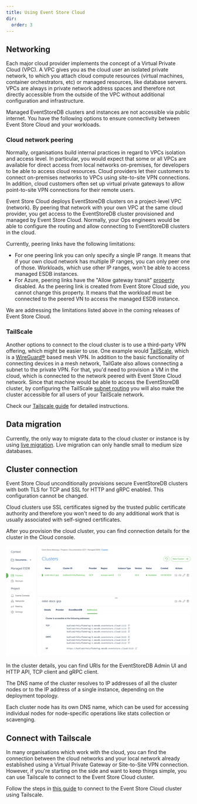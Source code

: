 ```yaml
---
title: Using Event Store Cloud
dir:
  order: 3
---
```


## Networking

Each major cloud provider implements the concept of a Virtual Private Cloud (VPC). A VPC gives you as the cloud user an isolated private network, to which you attach cloud compute resources (virtual machines, container orchestrators, etc) or managed resources, like database servers. VPCs are always in private network address spaces and therefore not directly accessible from the outside of the VPC without additional configuration and infrastructure.

Managed EventStoreDB clusters and instances are not accessible via public internet. You have the following options to ensure connectivity between Event Store Cloud and your workloads.

### Cloud network peering

Normally, organisations build internal practices in regard to VPCs isolation and access level. In particular, you would expect that some or all VPCs are available for direct access from local networks on-premises, for developers to be able to access cloud resources. Cloud providers let their customers to connect on-premises networks to VPCs using site-to-site VPN connections. In addition, cloud customers often set up virtual private gateways to allow point-to-site VPN connections for their remote users.

Event Store Cloud deploys EventStoreDB clusters on a project-level VPC (network). By peering that network with your own VPC at the same cloud provider, you get access to the EventStoreDB cluster provisioned and managed by Event Store Cloud. Normally, your Ops engineers would be able to configure the routing and allow connecting to EventStoreDB clusters in the cloud.

Currently, peering links have the following limitations:
- For one peering link you can only specify a single IP range. It means that if your own cloud network has multiple IP ranges, you can only peer one of those. Workloads, which use other IP ranges, won't be able to access managed ESDB instances.
- For Azure, peering links have the "Allow gateway transit" [property](https://docs.microsoft.com/en-us/azure/virtual-network/virtual-network-peering-overview#gateways-and-on-premises-connectivity) disabled. As the peering link is created from Event Store Cloud side, you cannot change this property. It means that the workload must be connected to the peered VN to access the managed ESDB instance.

We are addressing the limitations listed above in the coming releases of Event Store Cloud.

### TailScale

Another options to connect to the cloud cluster is to use a third-party VPN offering, which might be easier to use. One example would [TailScale](https://tailscale.com), which is a [WireGuard®](https://www.wireguard.com/) based mesh VPN. In addition to the basic functionality of connecting devices in a mesh network, TailGate also allows connecting a subnet to the private VPN. For that, you'd need to provision a VM in the cloud, which is connected to the network peered with Event Store Cloud network. Since that machine would be able to access the EventStoreDB cluster, by configuring the TailScale [subnet routing](https://tailscale.com/kb/1019/subnets) you will also make the cluster accessible for all users of your TailScale network.

Check our [Tailscale guide](#connect-with-tailscale) for detailed instructions.

## Data migration

Currently, the only way to migrate data to the cloud cluster or instance is by using [live migration](migration.md). Live migration can only handle small to medium size databases.

## Cluster connection

Event Store Cloud unconditionally provisions secure EventStoreDB clusters with both TLS for TCP and SSL for HTTP and gRPC enabled. This configuration cannot be changed.

Cloud clusters use SSL certificates signed by the trusted public certificate authority and therefore you won't need to do any additional work that is usually associated with self-signed certificates.

After you provision the cloud cluster, you can find connection details for the cluster in the Cloud console.

![Cluster details](./images/cloud-cluster-details.png)

In the cluster details, you can find URIs for the EventStoreDB Admin UI and HTTP API, TCP client and gRPC client.

The DNS name of the cluster resolves to IP addresses of all the cluster nodes or to the IP address of a single instance, depending on the deployment topology. 

Each cluster node has its own DNS name, which can be used for accessing individual nodes for node-specific operations like stats collection or scavenging.

## Connect with Tailscale

In many organisations which work with the cloud, you can find the connection between the cloud networks and your local network already established using a Virtual Private Gateway or Site-to-Site VPN connection. However, if you're starting on the side and want to keep things simple, you can use Tailscale to connect to the Event Store Cloud cluster.

Follow the steps in [this guide](tailscale.md) to connect to the Event Store Cloud cluster using Tailscale.
